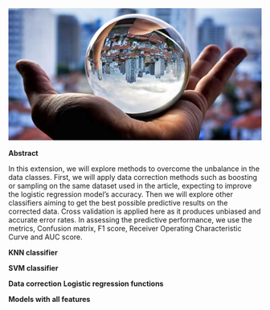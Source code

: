 <img src="img.jpeg">

**Abstract**

In this extension, we will explore methods to overcome the unbalance in the data classes. First, we will apply data correction methods such as boosting or sampling on the same dataset used in the article, expecting to improve the logistic regression model’s accuracy. Then we will explore other classifiers aiming to get the best possible predictive results on the corrected data. Cross validation is applied here as it produces unbiased and accurate error rates. In assessing the predictive performance, we use the metrics, Confusion matrix, F1 score, Receiver Operating Characteristic Curve and AUC score.

**KNN classifier**

<img2 src="/images/KNN_table.png" width="500">

<img3 src="/images/KNN_ROC.png">

**SVM classifier**

<img4 src="/images/SVM_table.png" width="700">

<img5 src="/images/SVM_ROC.png">

**Data correction**
  **Logistic regression functions**
  
  <img6 src="/images/Paper_rep_adaboost.png">
  
  <img7 src="/images/data_correction.png">
  
**Models with all features**

<img8 src="/images/all_features.png">


